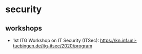 # security

## workshops

* 1st ITG Workshop on IT Security (ITSec):
  https://kn.inf.uni-tuebingen.de/itg-itsec/2020/program
